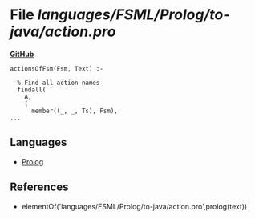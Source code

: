 # File _languages/FSML/Prolog/to-java/action.pro_
**[GitHub](https://github.com/softlang/yas/blob/master/languages/FSML/Prolog/to-java/action.pro)**
```
actionsOfFsm(Fsm, Text) :-

  % Find all action names
  findall(
    A,
    (
      member((_, _, Ts), Fsm),
...
```

## Languages
* [Prolog](../languages/Prolog.md)

## References
* elementOf('languages/FSML/Prolog/to-java/action.pro',prolog(text))
